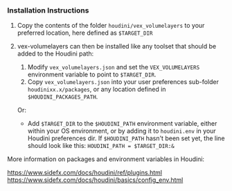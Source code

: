 ### Installation Instructions

1. Copy the contents of the folder `houdini/vex_volumelayers` to your preferred location, here defined as `$TARGET_DIR`
2. vex-volumelayers can then be installed like any toolset that should be added to the Houdini path:
   1. Modify `vex_volumelayers.json` and set the `VEX_VOLUMELAYERS` environment variable to point to `$TARGET_DIR`.
   2. Copy `vex_volumelayers.json` into your user preferences sub-folder `houdinixx.x/packages`, or any location defined in `$HOUDINI_PACKAGES_PATH`.

   Or:

   - Add `$TARGET_DIR` to the `$HOUDINI_PATH` environment variable, either within your OS environment, or by adding it to `houdini.env` in your Houdini preferences dir.  If `$HOUDINI_PATH` hasn't been set yet, the line should look like this:
   ``` HOUDINI_PATH = $TARGET_DIR:& ```

More information on packages and environment variables in Houdini:

https://www.sidefx.com/docs/houdini/ref/plugins.html
https://www.sidefx.com/docs/houdini/basics/config_env.html



